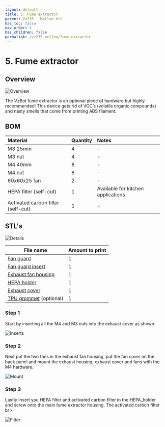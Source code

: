 ```yaml
---
layout: default
title: 5. Fume extractor
parent: Vz235 - Mellow Kit
has_toc: false
nav_order: 5
has_children: false
permalink: /vz235_mellow/fume_extractor
---
```


# 5. Fume extractor

## Overview

![Overview](../assets/images/manual/vz235_printed/fume/overview.png)

The VzBot fume extractor is an optional piece of hardware but highly recommended! This device gets rid of VOC’s (volatile organic compounds) and nasty smells that come from printing ABS filament.

## BOM

| Material                           | Quantity | Notes                              |
| :--------------------------------- | :------- | :--------------------------------- |
| M3 25mm                            | 4        | -                                  |
| M3 nut                             | 4        | -                                  |
| M4 40mm                            | 8        | -                                  |
| M4 nut                             | 8        | -                                  |
| 60x60x25 fan                       | 2        | -                                  |
| HEPA filter (self-cut)             | 1        | Available for kitchen applications |
| Activated carbon filter (self-cut) | 1        | -                                  |

## STL's

![Details](../assets/images/manual/vz235_printed/fume/details.png)

| File name                  | Amount to print |
| -------------------------- | --------------- |
| [Fan guard][]              | 1               |
| [Fan guard insert][]       | 1               |
| [Exhaust fan housing][]    | 1               |
| [HEPA holder][]            | 1               |
| [Exhaust cover][]          | 1               |
| [TPU grommet][] (optional) | 1               |

### Step 1

Start by inserting all the M4 and M3 nuts into the exhaust cover as shown:

![Inserts](../assets/images/manual/vz235_printed/fume/inserts.png)

### Step 2

Next put the two fans in the exhaust fan housing, put the fan cover on the back panel and mount the exhaust housing, exhaust cover and fans with the M4 hardware.

![Mount](../assets/images/manual/vz235_printed/fume/mount.png)

### Step 3

Lastly Insert you HEPA filter and activated carbon filter in the HEPA_holder and screw onto the main fume extractor housing. The activated carbon filter
br>

![Filter](../assets/images/manual/vz235_printed/fume/filter.png)

[Fan guard]: https://github.com/VzBoT3D/VzBoT-Vz235/blob/main/Assemblies%20%26%20STL/Frame/handle.stl
[Fan guard insert]: https://github.com/VzBoT3D/VzBoT-Vz235/blob/main/Assemblies%20%26%20STL/Frame/handle.stl
[Exhaust fan housing]: https://github.com/VzBoT3D/VzBoT-Vz235/blob/main/Assemblies%20%26%20STL/Frame/handle.stl
[HEPA holder]: https://github.com/VzBoT3D/VzBoT-Vz235/blob/main/Assemblies%20%26%20STL/Frame/handle.stl
[Exhaust cover]: https://github.com/VzBoT3D/VzBoT-Vz235/blob/main/Assemblies%20%26%20STL/Frame/handle.stl
[TPU grommet]: https://github.com/VzBoT3D/VzBoT-Vz235/blob/main/Assemblies%20%26%20STL/Frame/handle.stl

